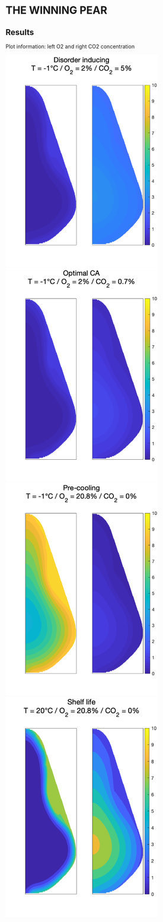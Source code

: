 # THE WINNING PEAR

## Results
Plot information: left O2 and right CO2 concentration

<img src="/matlab/results/disorder-inducing.png?raw=true" width="410"> <img src="/matlab/results/optimal-ca.png?raw=true" width="410"> <img src="/matlab/results/pre-cooling.png?raw=true" width="410"> <img src="/matlab/results/shelf-life.png?raw=true" width="410">
